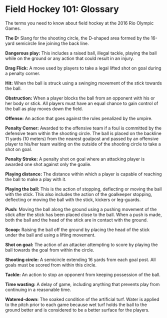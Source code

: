 Field Hockey 101: Glossary
==========================

The terms you need to know about field hockey at the 2016 Rio Olympic Games.

**The D:** Slang for the shooting circle, the D-shaped area formed by the 16-yard semicircle line joining the back line.

**Dangerous play:** This includes a raised ball, illegal tackle, playing the ball while on the ground or any action that could result in an injury.

**Drag Flick:** A move used by players to take a legal lifted shot on goal during a penalty corner.

**Hit:** When the ball is struck using a swinging movement of the stick towards the ball.

**Obstruction:** When a player blocks the ball from an opponent with his or her body or stick. All players must have an equal chance to gain control of the ball as play moves down the field.

**Offense:** An action that goes against the rules penalized by the umpire.

**Penalty Corner:** Awarded to the offensive team if a foul is committed by the defensive team within the shooting circle. The ball is placed on the backline 11 yards (10 meters) from the nearest goalpost and passed by an offensive player to his/her team waiting on the outside of the shooting circle to take a shot on goal.

**Penalty Stroke:** A penalty shot on goal where an attacking player is awarded one shot against only the goalie.

**Playing distance:** The distance within which a player is capable of reaching the ball to make a play with it.

**Playing the ball:** This is the action of stopping, deflecting or moving the ball with the stick. This also includes the action of the goalkeeper stopping, deflecting or moving the ball with the stick, kickers or leg-guards.

**Push:** Moving the ball along the ground using a pushing movement of the stick after the stick has been placed close to the ball. When a push is made, both the ball and the head of the stick are in contact with the ground.

**Scoop:** Raising the ball off the ground by placing the head of the stick under the ball and using a lifting movement.

**Shot on goal:** The action of an attacker attempting to score by playing the ball towards the goal from within the circle.

**Shooting circle:** A semicircle extending 16 yards from each goal post. All goals must be scored from within this circle.

**Tackle:** An action to stop an opponent from keeping possession of the ball.

**Time wasting:** A delay of game, including anything that prevents play from continuing in a reasonable time.

**Watered-down:** The soaked condition of the artificial turf. Water is applied to the pitch prior to each game because wet turf holds the ball to the ground better and is considered to be a better surface for the players.


